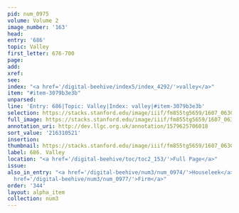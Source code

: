 ```yaml
---
pid: num_0975
volume: Volume 2
image_number: '163'
head:
entry: '686'
topic: Valley
first_letter: 676-700
page:
add:
xref:
see:
index: "<a href='/digital-beehive/index5/index_4292/'>valley</a>"
item: "#item-3079b3e3b"
unparsed:
line: 'Entry: 686|Topic: Valley|Index: valley|#item-3079b3e3b'
selection: https://stacks.stanford.edu/image/iiif/fm855tg5659/1607_0630/415,521,2828,240/full/0/default.jpg
full_image: https://stacks.stanford.edu/image/iiif/fm855tg5659/1607_0630/full/full/0/default.jpg
annotation_uri: http://dev.llgc.org.uk/annotation/1579625706018
sort_value: '216310521'
insertion:
thumbnail: https://stacks.stanford.edu/image/iiif/fm855tg5659/1607_0630/415,521,600,180/250,/0/default.jpg
label: 686. Valley
location: "<a href='/digital-beehive/toc/toc2_153/'>Full Page</a>"
issue:
also_in_entry: "<a href='/digital-beehive/num3/num_0974/'>Houseleek</a>|<a href='/digital-beehive/num3/num_0976/'>Marigolds</a>|<a
  href='/digital-beehive/num3/num_0977/'>Firm</a>"
order: '344'
layout: alpha_item
collection: num3
---
```


